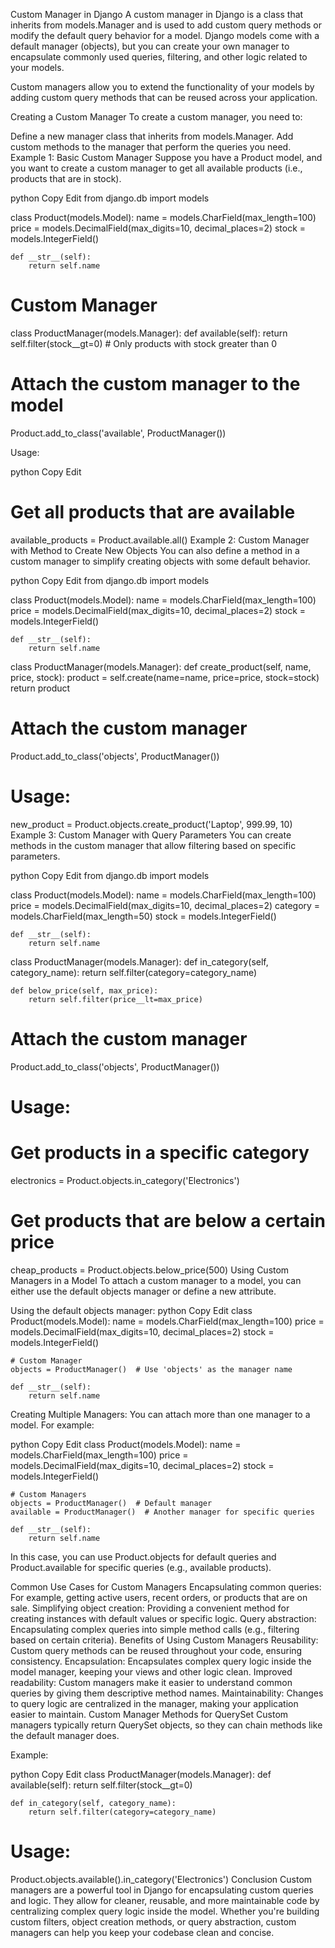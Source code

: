 Custom Manager in Django
A custom manager in Django is a class that inherits from models.Manager and is used to add custom query methods or modify the default query behavior for a model. Django models come with a default manager (objects), but you can create your own manager to encapsulate commonly used queries, filtering, and other logic related to your models.

Custom managers allow you to extend the functionality of your models by adding custom query methods that can be reused across your application.

Creating a Custom Manager
To create a custom manager, you need to:

Define a new manager class that inherits from models.Manager.
Add custom methods to the manager that perform the queries you need.
Example 1: Basic Custom Manager
Suppose you have a Product model, and you want to create a custom manager to get all available products (i.e., products that are in stock).

python
Copy
Edit
from django.db import models

class Product(models.Model):
    name = models.CharField(max_length=100)
    price = models.DecimalField(max_digits=10, decimal_places=2)
    stock = models.IntegerField()

    def __str__(self):
        return self.name

# Custom Manager
class ProductManager(models.Manager):
    def available(self):
        return self.filter(stock__gt=0)  # Only products with stock greater than 0

# Attach the custom manager to the model
Product.add_to_class('available', ProductManager())

Usage:

python
Copy
Edit
# Get all products that are available
available_products = Product.available.all()
Example 2: Custom Manager with Method to Create New Objects
You can also define a method in a custom manager to simplify creating objects with some default behavior.

python
Copy
Edit
from django.db import models

class Product(models.Model):
    name = models.CharField(max_length=100)
    price = models.DecimalField(max_digits=10, decimal_places=2)
    stock = models.IntegerField()

    def __str__(self):
        return self.name

class ProductManager(models.Manager):
    def create_product(self, name, price, stock):
        product = self.create(name=name, price=price, stock=stock)
        return product

# Attach the custom manager
Product.add_to_class('objects', ProductManager())

# Usage:
new_product = Product.objects.create_product('Laptop', 999.99, 10)
Example 3: Custom Manager with Query Parameters
You can create methods in the custom manager that allow filtering based on specific parameters.

python
Copy
Edit
from django.db import models

class Product(models.Model):
    name = models.CharField(max_length=100)
    price = models.DecimalField(max_digits=10, decimal_places=2)
    category = models.CharField(max_length=50)
    stock = models.IntegerField()

    def __str__(self):
        return self.name

class ProductManager(models.Manager):
    def in_category(self, category_name):
        return self.filter(category=category_name)

    def below_price(self, max_price):
        return self.filter(price__lt=max_price)

# Attach the custom manager
Product.add_to_class('objects', ProductManager())

# Usage:
# Get products in a specific category
electronics = Product.objects.in_category('Electronics')

# Get products that are below a certain price
cheap_products = Product.objects.below_price(500)
Using Custom Managers in a Model
To attach a custom manager to a model, you can either use the default objects manager or define a new attribute.

Using the default objects manager:
python
Copy
Edit
class Product(models.Model):
    name = models.CharField(max_length=100)
    price = models.DecimalField(max_digits=10, decimal_places=2)
    stock = models.IntegerField()

    # Custom Manager
    objects = ProductManager()  # Use 'objects' as the manager name

    def __str__(self):
        return self.name
Creating Multiple Managers:
You can attach more than one manager to a model. For example:

python
Copy
Edit
class Product(models.Model):
    name = models.CharField(max_length=100)
    price = models.DecimalField(max_digits=10, decimal_places=2)
    stock = models.IntegerField()

    # Custom Managers
    objects = ProductManager()  # Default manager
    available = ProductManager()  # Another manager for specific queries

    def __str__(self):
        return self.name
In this case, you can use Product.objects for default queries and Product.available for specific queries (e.g., available products).

Common Use Cases for Custom Managers
Encapsulating common queries: For example, getting active users, recent orders, or products that are on sale.
Simplifying object creation: Providing a convenient method for creating instances with default values or specific logic.
Query abstraction: Encapsulating complex queries into simple method calls (e.g., filtering based on certain criteria).
Benefits of Using Custom Managers
Reusability: Custom query methods can be reused throughout your code, ensuring consistency.
Encapsulation: Encapsulates complex query logic inside the model manager, keeping your views and other logic clean.
Improved readability: Custom managers make it easier to understand common queries by giving them descriptive method names.
Maintainability: Changes to query logic are centralized in the manager, making your application easier to maintain.
Custom Manager Methods for QuerySet
Custom managers typically return QuerySet objects, so they can chain methods like the default manager does.

Example:

python
Copy
Edit
class ProductManager(models.Manager):
    def available(self):
        return self.filter(stock__gt=0)

    def in_category(self, category_name):
        return self.filter(category=category_name)

# Usage:
Product.objects.available().in_category('Electronics')
Conclusion
Custom managers are a powerful tool in Django for encapsulating custom queries and logic. They allow for cleaner, reusable, and more maintainable code by centralizing complex query logic inside the model. Whether you're building custom filters, object creation methods, or query abstraction, custom managers can help you keep your codebase clean and concise.